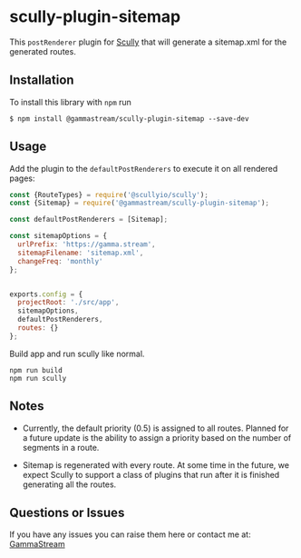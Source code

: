 # scully-plugin-sitemap

This `postRenderer` plugin for [Scully](http://scully.io/) that will generate a sitemap.xml for the generated routes.

## Installation

To install this library with `npm` run

```
$ npm install @gammastream/scully-plugin-sitemap --save-dev
```

## Usage

Add the plugin to the `defaultPostRenderers` to execute it on all rendered pages:

```js
const {RouteTypes} = require('@scullyio/scully');
const {Sitemap} = require('@gammastream/scully-plugin-sitemap');

const defaultPostRenderers = [Sitemap];

const sitemapOptions = {
  urlPrefix: 'https://gamma.stream',
  sitemapFilename: 'sitemap.xml',
  changeFreq: 'monthly'
};


exports.config = {
  projectRoot: './src/app',
  sitemapOptions,
  defaultPostRenderers,
  routes: {}
};
```

Build app and run scully like normal.

```shell script
npm run build
npm run scully
```

## Notes

* Currently, the default priority (0.5) is assigned to all routes.  Planned for a future update is the ability to assign a priority based on the number of segments in a route.

* Sitemap is regenerated with every route.  At some time in the future, we expect Scully to support a class of plugins that run after it is finished generating all the routes.

## Questions or Issues

If you have any issues you can raise them here or contact me at: [GammaStream](https://gamma.stream)
